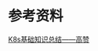 # 参考资料

[K8s基础知识总结——高赞](https://mp.weixin.qq.com/s?__biz=MzUzNjAxODg4MQ==&mid=2247483841&idx=1&sn=c236d6829a2cce8ad56236bf75085bbf&scene=21#wechat_redirect)